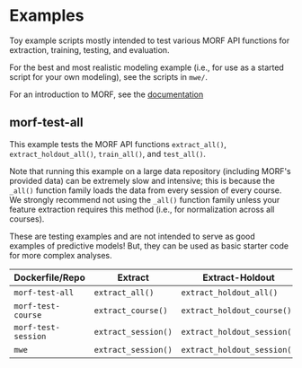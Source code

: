 # Examples

Toy example scripts mostly intended to test various MORF API functions for extraction, training, testing, and evaluation. 

For the best and most realistic modeling example (i.e., for use as a started script for your own modeling), see the scripts in `mwe/`.

For an introduction to MORF, see the [documentation](https://jpgard.github.io/morf/documentation/)

## morf-test-all

This example tests the MORF API functions `extract_all()`, `extract_holdout_all()`, `train_all()`, and `test_all()`. 

Note that running this example on a large data repository (including MORF's provided data) can be extremely slow and intensive; this is because the `_all()` function family loads the data from every session of every course. We strongly recommend not using the `_all()` function family unless your feature extraction requires this method (i.e., for normalization across all courses).

These are testing examples and are not intended to serve as good examples of predictive models! But, they can be used as basic starter code for more complex analyses.

| Dockerfile/Repo | Extract            | Extract-Holdout            | Train                    | Test                    | Evaluate                   | Complete?
| --------------- | --------------- | --------------- | --------------- | --------------- | --------------- | --------------- |
| `morf-test-all` | `extract_all()`            | `extract_holdout_all()`            | `train_all()`               | `test_all()`                 | `evaluate_course()` | Y
| `morf-test-course` | `extract_course()`            | `extract_holdout_course()`            | `train_course()`               | `test_course()`                 | `evaluate_course()` | Y
| `morf-test-session` | `extract_session()`            | `extract_holdout_session()`            | `train_session()`               | `test_course()`                 | `evaluate_course()` | Y
| `mwe` | `extract_session()` | `extract_holdout_session()`| `train_course()` | `test_course()`| `evaluate_course()`| Y